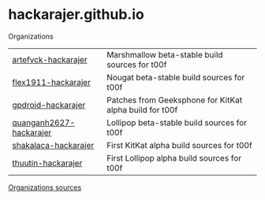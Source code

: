 # hackarajer.github.io
Organizations  
<table>
<tr><td><a href="https://github.com/artefvck-hackarajer">artefvck-hackarajer</a></td><td>Marshmallow beta-stable build sources for t00f</td></tr>
<tr><td><a href="https://github.com/flex1911-hackarajer">flex1911-hackarajer</a></td><td>Nougat beta-stable build sources for t00f</td></tr>
<tr><td><a href="https://github.com/gpdroid-hackarajer">gpdroid-hackarajer</a></td><td>Patches from Geeksphone for KitKat alpha build for t00f</td></tr>
<tr><td><a href="https://github.com/quanganh2627-hackarajer">quanganh2627-hackarajer</a></td><td>Lollipop beta-stable build sources for t00f</td></tr>
<tr><td><a href="https://github.com/shakalaca-hackarajer">shakalaca-hackarajer</a></td><td>First KitKat alpha build sources for t00f</td></tr>
<tr><td><a href="https://github.com/thuutin-hackarajer">thuutin-hackarajer</a></td><td>First Lollipop alpha build sources for t00f</td></tr>
</table>  
  
<td><a href="https://hackarajer.github.io/sources/">Organizations sources</a>
